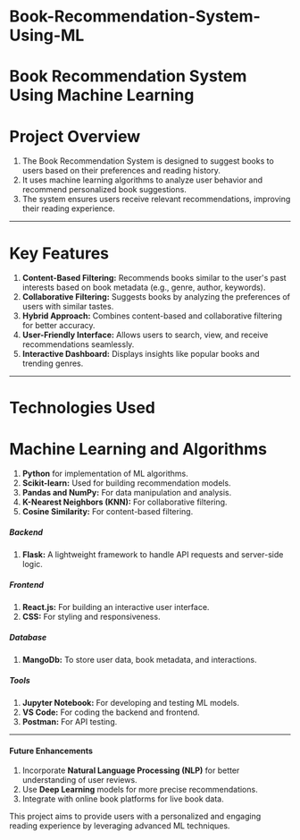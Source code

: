 # Book-Recommendation-System-Using-ML
# Book Recommendation System Using Machine Learning

# Project Overview  
1. The Book Recommendation System is designed to suggest books to users based on their preferences and reading history.  
2. It uses machine learning algorithms to analyze user behavior and recommend personalized book suggestions.  
3. The system ensures users receive relevant recommendations, improving their reading experience.

---

# Key Features 
1. **Content-Based Filtering:** Recommends books similar to the user's past interests based on book metadata (e.g., genre, author, keywords).  
2. **Collaborative Filtering:** Suggests books by analyzing the preferences of users with similar tastes.  
3. **Hybrid Approach:** Combines content-based and collaborative filtering for better accuracy.  
4. **User-Friendly Interface:** Allows users to search, view, and receive recommendations seamlessly.  
5. **Interactive Dashboard:** Displays insights like popular books and trending genres.  

---

# Technologies Used 

# **Machine Learning and Algorithms**  
1. **Python** for implementation of ML algorithms.  
2. **Scikit-learn:** Used for building recommendation models.  
3. **Pandas and NumPy:** For data manipulation and analysis.  
4. **K-Nearest Neighbors (KNN):** For collaborative filtering.  
5. **Cosine Similarity:** For content-based filtering.

##### **Backend**  
1. **Flask:** A lightweight framework to handle API requests and server-side logic.  

##### **Frontend**  
1. **React.js:** For building an interactive user interface.  
2. **CSS:** For styling and responsiveness.

##### **Database**  
1. **MangoDb:** To store user data, book metadata, and interactions.  

##### **Tools**  
1. **Jupyter Notebook:** For developing and testing ML models.  
2. **VS Code:** For coding the backend and frontend.  
3. **Postman:** For API testing.  

---

#### **Future Enhancements**  
1. Incorporate **Natural Language Processing (NLP)** for better understanding of user reviews.  
2. Use **Deep Learning** models for more precise recommendations.  
3. Integrate with online book platforms for live book data.  

This project aims to provide users with a personalized and engaging reading experience by leveraging advanced ML techniques.
